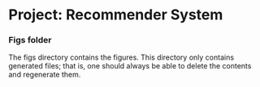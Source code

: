 # Project: Recommender System

### Figs folder

The figs directory contains the figures. This directory only contains generated files; that is, one should always be able to delete the contents and regenerate them.
